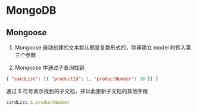 # MongoDB

## Mongoose

1. Mongoose 自动创建的文本默认都是复数形式的，除非建立 model 时传入第三个参数

2. Mongoose 中通过子查询找到

```json
{ "cardList": [{ "productId": 1, "productNumber": 10 }] }
```

通过 $ 符号表示找到的子文档，并以此更新子文档的其他字段

```js
cardList.$.productNumber
```
